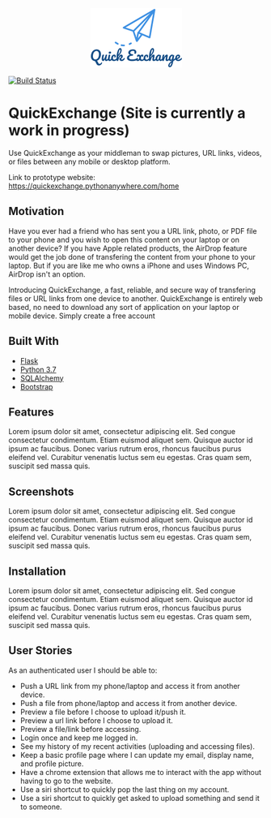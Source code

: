 <p align="center">
  <img src="quickexchange/static/img/QE.png"/>
</p>

[![Build Status](https://travis-ci.org/Francisco-Ibarra07/QuickExchange.svg?branch=master)](https://travis-ci.org/Francisco-Ibarra07/QuickExchange)

# QuickExchange (Site is currently a work in progress)
Use QuickExchange as your middleman to swap pictures, URL links, videos, or files between any mobile or desktop platform.

Link to prototype website: https://quickexchange.pythonanywhere.com/home

## Motivation
Have you ever had a friend who has sent you a URL link, photo, or PDF file to your phone and you wish to open this content on your laptop or on another device? If you have Apple related products, the AirDrop feature would get the job done of transfering the content from your phone to your laptop. But if you are like me who owns a iPhone and uses Windows PC, AirDrop isn't an option. 

Introducing QuickExchange, a fast, reliable, and secure way of transfering files or URL links from one device to another. QuickExchange is entirely web based, no need to download any sort of application on your laptop or mobile device. Simply create a free account 


## Built With
* [Flask](https://palletsprojects.com/p/flask/)
* [Python 3.7](https://www.python.org)
* [SQLAlchemy](https://www.sqlalchemy.org)
* [Bootstrap](https://getbootstrap.com)

## Features
Lorem ipsum dolor sit amet, consectetur adipiscing elit. Sed congue consectetur condimentum. Etiam euismod aliquet sem. Quisque auctor id ipsum ac faucibus. Donec varius rutrum eros, rhoncus faucibus purus eleifend vel. Curabitur venenatis luctus sem eu egestas. Cras quam sem, suscipit sed massa quis.

## Screenshots
Lorem ipsum dolor sit amet, consectetur adipiscing elit. Sed congue consectetur condimentum. Etiam euismod aliquet sem. Quisque auctor id ipsum ac faucibus. Donec varius rutrum eros, rhoncus faucibus purus eleifend vel. Curabitur venenatis luctus sem eu egestas. Cras quam sem, suscipit sed massa quis.

## Installation
Lorem ipsum dolor sit amet, consectetur adipiscing elit. Sed congue consectetur condimentum. Etiam euismod aliquet sem. Quisque auctor id ipsum ac faucibus. Donec varius rutrum eros, rhoncus faucibus purus eleifend vel. Curabitur venenatis luctus sem eu egestas. Cras quam sem, suscipit sed massa quis.

## User Stories
As an authenticated user I should be able to:
- Push a URL link from my phone/laptop and access it from another device.
- Push a file from phone/laptop and access it from another device.
- Preview a file before I choose to upload it/push it.
- Preview a url link before I choose to upload it.
- Preview a file/link before accessing.
- Login once and keep me logged in.
- See my history of my recent activities (uploading and accessing files).
- Keep a basic profile page where I can update my email, display name, and profile picture.
- Have a chrome extension that allows me to interact with the app without having to go to the website.
- Use a siri shortcut to quickly pop the last thing on my account.
- Use a siri shortcut to quickly get asked to upload something and send it to someone.

